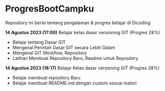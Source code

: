 # ProgresBootCampku
Repository ini berisi tentang pengalaman & progres belajar di Dicoding

**14 Agustus 2023 (17:00)**
Belajar kelas dasar versioning GIT (Progres 28%)
  * Belajar tentang Dasar GIT
  * Mengenal Perintah Dasar GIT secara Lebih Dalam
  * Mengenal GIT Workflow, Repository
  * Latihan Membuat Repository Baru, Readme untuk Repository

**14 Agustus 2023 (18:17)**
Belajar Kelas dasar versioning GIT (Progres 38%)
  * Belajar membuat repository Baru
  * Belajar membuat README.md dengan custom sesuai materi
